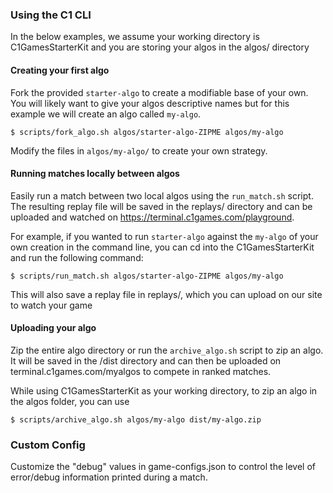 ### Using the C1 CLI

In the below examples, we assume your working directory is C1GamesStarterKit and you are storing
your algos in the algos/ directory

#### Creating your first algo

Fork the provided `starter-algo` to create a modifiable base of your own. You will likely want to
give your algos descriptive names but for this example we will create an algo called
`my-algo`.

    $ scripts/fork_algo.sh algos/starter-algo-ZIPME algos/my-algo

Modify the files in `algos/my-algo/` to create your own strategy.

#### Running matches locally between algos

Easily run a match between two local algos using the `run_match.sh` script. The resulting replay
file will be saved in the replays/ directory and can be uploaded and watched on
https://terminal.c1games.com/playground.

For example, if you wanted to run `starter-algo` against the `my-algo` of your own creation in
the command line, you can cd into the C1GamesStarterKit and run the following command:

    $ scripts/run_match.sh algos/starter-algo-ZIPME algos/my-algo

This will also save a replay file in replays/, which you can upload on our site to watch your game

#### Uploading your algo

Zip the entire algo directory or run the `archive_algo.sh` script to zip an algo. It will be saved in
the /dist directory and can then be uploaded on terminal.c1games.com/myalgos to compete in ranked matches.

While using C1GamesStarterKit as your working directory, to zip an algo in the algos folder, you can use

    $ scripts/archive_algo.sh algos/my-algo dist/my-algo.zip

### Custom Config

Customize the "debug" values in game-configs.json to control the level of error/debug information printed during a match.

